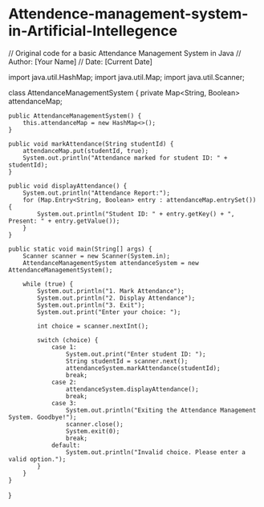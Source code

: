 # Attendence-management-system-in-Artificial-Intellegence
// Original code for a basic Attendance Management System in Java
// Author: [Your Name]
// Date: [Current Date]

import java.util.HashMap;
import java.util.Map;
import java.util.Scanner;

class AttendanceManagementSystem {
    private Map<String, Boolean> attendanceMap;

    public AttendanceManagementSystem() {
        this.attendanceMap = new HashMap<>();
    }

    public void markAttendance(String studentId) {
        attendanceMap.put(studentId, true);
        System.out.println("Attendance marked for student ID: " + studentId);
    }

    public void displayAttendance() {
        System.out.println("Attendance Report:");
        for (Map.Entry<String, Boolean> entry : attendanceMap.entrySet()) {
            System.out.println("Student ID: " + entry.getKey() + ", Present: " + entry.getValue());
        }
    }

    public static void main(String[] args) {
        Scanner scanner = new Scanner(System.in);
        AttendanceManagementSystem attendanceSystem = new AttendanceManagementSystem();

        while (true) {
            System.out.println("1. Mark Attendance");
            System.out.println("2. Display Attendance");
            System.out.println("3. Exit");
            System.out.print("Enter your choice: ");

            int choice = scanner.nextInt();

            switch (choice) {
                case 1:
                    System.out.print("Enter student ID: ");
                    String studentId = scanner.next();
                    attendanceSystem.markAttendance(studentId);
                    break;
                case 2:
                    attendanceSystem.displayAttendance();
                    break;
                case 3:
                    System.out.println("Exiting the Attendance Management System. Goodbye!");
                    scanner.close();
                    System.exit(0);
                    break;
                default:
                    System.out.println("Invalid choice. Please enter a valid option.");
            }
        }
    }
}
